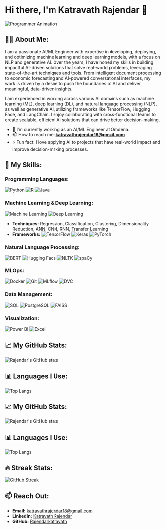 # Hi there, I'm Katravath Rajendar 👋 

![Programmer Animation](https://outlane.co/now/new-shot-programmer-animation/)

## 👨‍💻 About Me:
I am a passionate AI/ML Engineer with expertise in developing, deploying, and optimizing machine learning and deep learning models, with a focus on NLP and generative AI. Over the years, I have honed my skills in building impactful AI-driven solutions that solve real-world problems, leveraging state-of-the-art techniques and tools. From intelligent document processing to economic forecasting and AI-powered conversational interfaces, my work is driven by a desire to push the boundaries of AI and deliver meaningful, data-driven insights.

I am experienced in working across various AI domains such as machine learning (ML), deep learning (DL), and natural language processing (NLP), as well as generative AI, utilizing frameworks like TensorFlow, Hugging Face, and LangChain. I enjoy collaborating with cross-functional teams to create scalable, efficient AI solutions that can drive better decision-making.

- 🔭 I’m currently working as an AI/ML Engineer at Omdena.
- 📫 How to reach me: **katravathrajendar18@gmail.com**
- ⚡ Fun fact: I love applying AI to projects that have real-world impact and improve decision-making processes.

## 🚀 My Skills:

### Programming Languages:
![Python](https://img.shields.io/badge/-Python-333?style=flat&logo=python)
![R](https://img.shields.io/badge/-R-276DC3?style=flat&logo=r)
![Java](https://img.shields.io/badge/-Java-007396?style=flat&logo=java)

### Machine Learning & Deep Learning:
![Machine Learning](https://img.shields.io/badge/-Machine%20Learning-333?style=flat&logo=scikit-learn)
![Deep Learning](https://img.shields.io/badge/-Deep%20Learning-333?style=flat&logo=tensorflow)

- **Techniques:** Regression, Classification, Clustering, Dimensionality Reduction, ANN, CNN, RNN, Transfer Learning
- **Frameworks:** 
  ![TensorFlow](https://img.shields.io/badge/-TensorFlow-FF6F00?style=flat&logo=tensorflow)
  ![Keras](https://img.shields.io/badge/-Keras-D00000?style=flat&logo=keras)
  ![PyTorch](https://img.shields.io/badge/-PyTorch-EE4C2C?style=flat&logo=pytorch)

### Natural Language Processing:
![BERT](https://img.shields.io/badge/-BERT-333?style=flat&logo=bert)
![Hugging Face](https://img.shields.io/badge/-Hugging%20Face-FD2E51?style=flat&logo=huggingface)
![NLTK](https://img.shields.io/badge/-NLTK-007396?style=flat&logo=python)
![spaCy](https://img.shields.io/badge/-spaCy-09A3D5?style=flat&logo=spacy)

### MLOps:
![Docker](https://img.shields.io/badge/-Docker-2496ED?style=flat&logo=docker)
![Git](https://img.shields.io/badge/-Git-F05032?style=flat&logo=git)
![MLflow](https://img.shields.io/badge/-MLflow-0194E2?style=flat&logo=mlflow)
![DVC](https://img.shields.io/badge/-DVC-945DD6?style=flat&logo=dvc)

### Data Management:
![SQL](https://img.shields.io/badge/-SQL-4479A1?style=flat&logo=postgresql)
![PostgreSQL](https://img.shields.io/badge/-PostgreSQL-336791?style=flat&logo=postgresql)
![FAISS](https://img.shields.io/badge/-FAISS-333?style=flat&logo=faiss)

### Visualization:
![Power BI](https://img.shields.io/badge/-Power%20BI-F2C811?style=flat&logo=powerbi)
![Excel](https://img.shields.io/badge/-Excel-217346?style=flat&logo=microsoft-excel)

## 📈 My GitHub Stats:
![Rajendar's GitHub stats](https://github-readme-stats.vercel.app/api?username=Rajendarkatravath&show_icons=true&theme=radical)

## 📊 Languages I Use:
![Top Langs](https://github-readme-stats.vercel.app/api/top-langs/?username=Rajendarkatravath&layout=compact)

## 📈 My GitHub Stats:
![Rajendar's GitHub stats](https://github-readme-stats.vercel.app/api?username=Rajendarkatravath&show_icons=true&theme=radical)

## 📊 Languages I Use:
![Top Langs](https://github-readme-stats.vercel.app/api/top-langs/?username=Rajendarkatravath&layout=compact)

## 🔥 Streak Stats:
[![GitHub Streak](https://streak-stats.demolab.com/?user=Rajendarkatravath&theme=radical)](https://git.io/streak-stats)

## 📫 Reach Out:
- **Email:** katravathrajendar18@gmail.com
- **LinkedIn:** [Katravath Rajendar](https://www.linkedin.com/in/katravath-rajendar)
- **GitHub:** [Rajendarkatravath](https://github.com/Rajendarkatravath)
